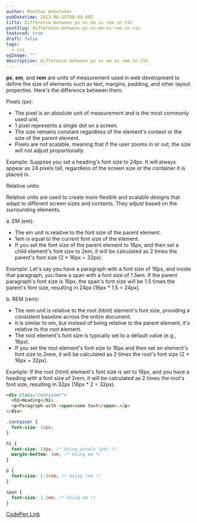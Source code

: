 ```yaml
---
author: Manthan Ankolekar
pubDatetime: 2023-06-25T08:44:00Z
title: Difference between px vs em vs rem in CSS
postSlug: difference-between-px-vs-em-vs-rem-in-css
featured: true
draft: false
tags:
  - css
ogImage: ""
description: Difference between px vs em vs rem in CSS
---
```


**px**, **em**, and **rem** are units of measurement used in web development to define the size of elements such as text, margins, padding, and other layout properties. Here's the difference between them:

Pixels (px):

- The pixel is an absolute unit of measurement and is the most commonly used unit.
- 1 pixel represents a single dot on a screen.
- The size remains constant regardless of the element's context or the size of the parent element.
- Pixels are not scalable, meaning that if the user zooms in or out, the size will not adjust proportionally.

Example: Suppose you set a heading's font size to 24px. It will always appear as 24 pixels tall, regardless of the screen size or the container it is placed in.

Relative units:

Relative units are used to create more flexible and scalable designs that adapt to different screen sizes and contexts. They adjust based on the surrounding elements.

a. EM (em):

- The em unit is relative to the font size of the parent element.
- 1em is equal to the current font size of the element.
- If you set the font size of the parent element to 16px, and then set a child element's font size to 2em, it will be calculated as 2 times the parent's font size (2 \* 16px = 32px).

Example: Let's say you have a paragraph with a font size of 16px, and inside that paragraph, you have a span with a font size of 1.5em. If the parent paragraph's font size is 16px, the span's font size will be 1.5 times the parent's font size, resulting in 24px (16px \* 1.5 = 24px).

b. REM (rem):

- The rem unit is relative to the root (html) element's font size, providing a consistent baseline across the entire document.
- It is similar to em, but instead of being relative to the parent element, it's relative to the root element.
- The root element's font size is typically set to a default value (e.g., 16px).
- If you set the root element's font size to 16px and then set an element's font size to 2rem, it will be calculated as 2 times the root's font size (2 \* 16px = 32px).

Example: If the root (html) element's font size is set to 16px, and you have a heading with a font size of 2rem, it will be calculated as 2 times the root's font size, resulting in 32px (16px \* 2 = 32px).

```html
<div class="container">
  <h1>Heading</h1>
  <p>Paragraph with <span>some text</span>.</p>
</div>
```

```css
.container {
  font-size: 16px;
}

h1 {
  font-size: 24px; /* Using pixels (px) */
  margin-bottom: 1em; /* Using em */
}

p {
  font-size: 1.5rem; /* Using rem */
}

span {
  font-size: 1.2em; /* Using em */
}
```

[CodePen Link](https://codepen.io/manthanank/pen/BaGNQZe)
